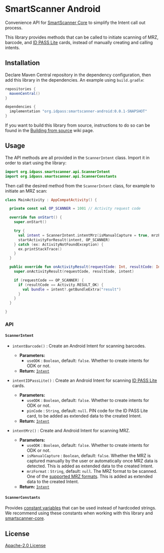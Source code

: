 # SmartScanner Android

Convenience API for [SmartScanner Core](https://github.com/idpass/smartscanner-core/) to simplify the Intent call out process.

This library provides methods that can be called to initiate scanning of MRZ, barcode, and [ID PASS Lite](https://github.com/idpass/idpass-lite) cards, instead of manually creating and calling intents.

## Installation

Declare Maven Central repository in the dependency configuration, then add this library in the dependencies. An example using `build.gradle`:

```groovy
repositories {
  mavenCentral()
}

dependencies {
  implementation "org.idpass:smartscanner-android:0.0.1-SNAPSHOT"
}
```

If you want to build this library from source, instructions to do so can be found in the [Building from source](https://github.com/idpass/smartscanner-android/wiki/Building-from-source) wiki page.

## Usage

The API methods are all provided in the `ScannerIntent` class. Import it in order to start using the library:

```kotlin
import org.idpass.smartscanner.api.ScannerIntent
import org.idpass.smartscanner.api.ScannerConstants
```

Then call the desired method from the `ScannerIntent` class, for example to initiate an MRZ scan:

```kotlin
class MainActivity : AppCompatActivity() {

  private const val OP_SCANNER = 1001 // Activity request code

  override fun onStart() {
    super.onStart()

    try {
      val intent = ScannerIntent.intentMrz(isManualCapture = true, mrzFormat = ScannerConstants.MRZ_FORMAT_MRTD_TD1)
      startActivityForResult(intent, OP_SCANNER)
    } catch (ex: ActivityNotFoundException) {
      ex.printStackTrace()
    }
  }

  public override fun onActivityResult(requestCode: Int, resultCode: Int, intent: Intent?) {
    super.onActivityResult(requestCode, resultCode, intent)

    if (requestCode == OP_SCANNER) {
      if (resultCode == Activity.RESULT_OK) {
        val bundle = intent?.getBundleExtra("result")
      }
    }
  }

}
```

### API

#### `ScannerIntent`

- `intentBarcode()` : Create an Android Intent for scanning barcodes.
  - **Parameters:**
    - `useODK` : `Boolean`, default: `false`. Whether to create intents for ODK or not.
  - **Return:** [`Intent`][android:Intent]

- `intentIDPassLite()` : Create an Android Intent for scanning [ID PASS Lite](https://github.com/idpass/idpass-lite) cards.
  - **Parameters:**
    - `useODK` : `Boolean`, default: `false`. Whether to create intents for ODK or not.
    - `pinCode` : `String`, default: `null`. PIN code for the ID PASS Lite card, to be added as extended data to the created Intent.
  - **Return:** [`Intent`][android:Intent]

- `intentMrz()` : Create and Android Intent for scanning MRZ.
  - **Parameters:**
    - `useODK` : `Boolean`, default: `false`. Whether to create intents for ODK or not.
    - `isManualCapture` : `Boolean`, default: `false`. Whether the MRZ is captured manually by the user or automatically once MRZ data is detected. This is added as extended data to the created Intent.
    - `mrzFormat` : `String`, default: `null`. The MRZ format to be scanned. One of the [supported MRZ formats](https://github.com/idpass/smartscanner-core/wiki/API-Reference#orgidpasssmartscannerlibconfigmrzformat). This is added as extended data to the created Intent.
  - **Return:** [`Intent`][android:Intent]

#### `ScannerConstants`

Provides [constant variables](app/src/main/java/org/idpass/smartscanner/api/ScannerConstants.kt) that can be used instead of hardcoded strings. We recommend using these constants when working with this library and [smartscanner-core](https://github.com/idpass/smartscanner-core/).

## License

[Apache-2.0 License](LICENSE)

<!-- Links -->

[android:Intent]: https://developer.android.com/reference/android/content/Intent
